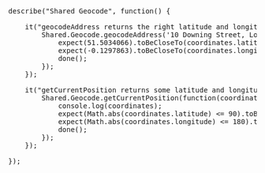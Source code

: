 <pre class="runnable 450 readonly">
describe("Shared Geocode", function() {

    it("geocodeAddress returns the right latitude and longitude", function(done) {
        Shared.Geocode.geocodeAddress('10 Downing Street, London, UK', function(coordinates) {
            expect(51.5034066).toBeCloseTo(coordinates.latitude, 2);
            expect(-0.1297863).toBeCloseTo(coordinates.longitude, 2);
            done();
        });
    });

    it("getCurrentPosition returns some latitude and longitude", function(done) {
        Shared.Geocode.getCurrentPosition(function(coordinates) {
            console.log(coordinates);
            expect(Math.abs(coordinates.latitude) <= 90).toBe(true);
            expect(Math.abs(coordinates.longitude) <= 180).toBe(true);
            done();
        });
    });

});</pre>